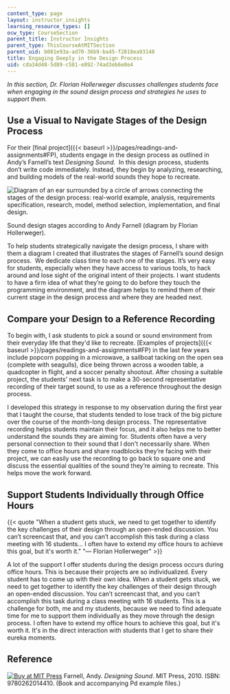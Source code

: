 ```yaml
---
content_type: page
layout: instructor_insights
learning_resource_types: []
ocw_type: CourseSection
parent_title: Instructor Insights
parent_type: ThisCourseAtMITSection
parent_uid: b081e93a-ad70-36b9-ba45-f2818ea93148
title: Engaging Deeply in the Design Process
uid: cda34d48-5d89-c581-e892-74ad3eb6e8e4
---
```


_In this section, Dr. Florian Hollerweger discusses challenges students face when engaging in the sound design process and strategies he uses to support them._

Use a Visual to Navigate Stages of the Design Process
-----------------------------------------------------

For their [final project]({{< baseurl >}}/pages/readings-and-assignments#FP), students engage in the design process as outlined in Andy’s Farnell’s text _Designing Sound._  In this design process, students don’t write code immediately. Instead, they begin by analyzing, researching, and building models of the real-world sounds they hope to recreate.

![Diagram of an ear surrounded by a circle of arrows connecting the stages of the design process: real-world example, analysis, requirements specification, research, model, method selection, implementation, and final design.](/courses/music-and-theater-arts/21m-380-music-and-technology-sound-design-spring-2016/instructor-insights/engaging-deeply-in-the-design-process/design_stages.png)

Sound design stages according to Andy Farnell (diagram by Florian Hollerweger).

To help students strategically navigate the design process, I share with them a diagram I created that illustrates the stages of Farnell’s sound design process.  We dedicate class time to each one of the stages. It’s very easy for students, especially when they have access to various tools, to hack around and lose sight of the original intent of their projects. I want students to have a firm idea of what they’re going to do before they touch the programming environment, and the diagram helps to remind them of their current stage in the design process and where they are headed next.

Compare your Design to a Reference Recording
--------------------------------------------

To begin with, I ask students to pick a sound or sound environment from their everyday life that they'd like to recreate. [Examples of projects]({{< baseurl >}}/pages/readings-and-assignments#FP) in the last few years include popcorn popping in a microwave, a sailboat tacking on the open sea (complete with seagulls), dice being thrown across a wooden table, a quadcopter in flight, and a soccer penalty shootout. After chosing a suitable project, the students' next task is to make a 30-second representative recording of their target sound, to use as a reference throughout the design process.

I developed this strategy in response to my observation during the first year that I taught the course, that students tended to lose track of the big picture over the course of the month-long design process. The representative recording helps students maintain their focus, and it also helps me to better understand the sounds they are aiming for. Students often have a very personal connection to their sound that I don't necessarily share. When they come to office hours and share roadblocks they’re facing with their project, we can easily use the recording to go back to square one and discuss the essential qualities of the sound they’re aiming to recreate. This helps move the work forward.

Support Students Individually through Office Hours
--------------------------------------------------

{{< quote "When a student gets stuck, we need to get together to identify the key challenges of their design through an open-ended discussion. You can’t screencast that, and you can’t accomplish this task during a class meeting with 16 students… I often have to extend my office hours to achieve this goal, but it's worth it." "— Florian Hollerweger" >}}

A lot of the support I offer students during the design process occurs during office hours. This is because their projects are so individualized. Every student has to come up with their own idea. When a student gets stuck, we need to get together to identify the key challenges of their design through an open-ended discussion. You can’t screencast that, and you can’t accomplish this task during a class meeting with 16 students. This is a challenge for both, me and my students, because we need to find adequate time for me to support them individually as they move through the design process. I often have to extend my office hours to achieve this goal, but it's worth it. It's in the direct interaction with students that I get to share their eureka moments.

Reference
---------

[![Buy at MIT Press](/images/mp_logo.gif)](https://mitpress.mit.edu/9780262014410) Farnell, Andy. _Designing Sound_. MIT Press, 2010. ISBN: 9780262014410. (Book and accompanying Pd example files.)